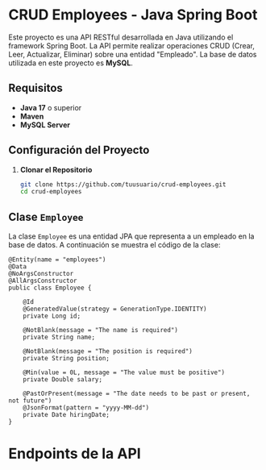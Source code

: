 # CRUD Employees - Java Spring Boot

Este proyecto es una API RESTful desarrollada en Java utilizando el framework Spring Boot. La API permite realizar operaciones CRUD (Crear, Leer, Actualizar, Eliminar) sobre una entidad "Empleado". La base de datos utilizada en este proyecto es **MySQL**.

## Requisitos

- **Java 17** o superior
- **Maven**
- **MySQL Server**

## Configuración del Proyecto

1. **Clonar el Repositorio**

   ```bash
   git clone https://github.com/tuusuario/crud-employees.git
   cd crud-employees

## Clase `Employee`

La clase `Employee` es una entidad JPA que representa a un empleado en la base de datos. A continuación se muestra el código de la clase:

```
@Entity(name = "employees")
@Data
@NoArgsConstructor
@AllArgsConstructor
public class Employee {

    @Id
    @GeneratedValue(strategy = GenerationType.IDENTITY)
    private Long id;

    @NotBlank(message = "The name is required")
    private String name;

    @NotBlank(message = "The position is required")
    private String position;

    @Min(value = 0L, message = "The value must be positive")
    private Double salary;

    @PastOrPresent(message = "The date needs to be past or present, not future")
    @JsonFormat(pattern = "yyyy-MM-dd")
    private Date hiringDate;
}
```

# Endpoints de la API


